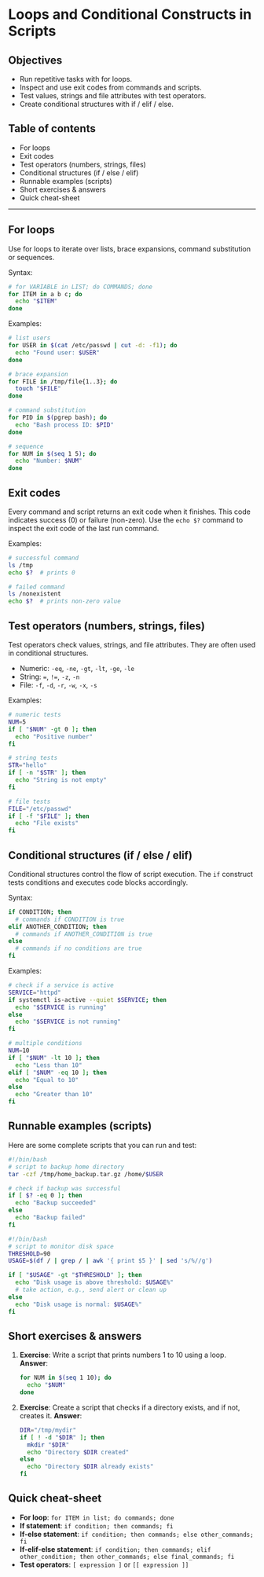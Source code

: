 # Loops and Conditional Constructs in Scripts

## Objectives
- Run repetitive tasks with for loops.
- Inspect and use exit codes from commands and scripts.
- Test values, strings and file attributes with test operators.
- Create conditional structures with if / elif / else.

## Table of contents
- For loops
- Exit codes
- Test operators (numbers, strings, files)
- Conditional structures (if / else / elif)
- Runnable examples (scripts)
- Short exercises & answers
- Quick cheat-sheet

---

## For loops
Use for loops to iterate over lists, brace expansions, command substitution or sequences.

Syntax:
````bash
# for VARIABLE in LIST; do COMMANDS; done
for ITEM in a b c; do
  echo "$ITEM"
done
````

Examples:
````bash
# list users
for USER in $(cat /etc/passwd | cut -d: -f1); do
  echo "Found user: $USER"
done

# brace expansion
for FILE in /tmp/file{1..3}; do
  touch "$FILE"
done

# command substitution
for PID in $(pgrep bash); do
  echo "Bash process ID: $PID"
done

# sequence
for NUM in $(seq 1 5); do
  echo "Number: $NUM"
done
````

## Exit codes
Every command and script returns an exit code when it finishes. This code indicates success (0) or failure (non-zero). Use the `echo $?` command to inspect the exit code of the last run command.

Examples:
````bash
# successful command
ls /tmp
echo $?  # prints 0

# failed command
ls /nonexistent
echo $?  # prints non-zero value
````

## Test operators (numbers, strings, files)
Test operators check values, strings, and file attributes. They are often used in conditional structures.

- Numeric: `-eq`, `-ne`, `-gt`, `-lt`, `-ge`, `-le`
- String: `=`, `!=`, `-z`, `-n`
- File: `-f`, `-d`, `-r`, `-w`, `-x`, `-s`

Examples:
````bash
# numeric tests
NUM=5
if [ "$NUM" -gt 0 ]; then
  echo "Positive number"
fi

# string tests
STR="hello"
if [ -n "$STR" ]; then
  echo "String is not empty"
fi

# file tests
FILE="/etc/passwd"
if [ -f "$FILE" ]; then
  echo "File exists"
fi
````

## Conditional structures (if / else / elif)
Conditional structures control the flow of script execution. The `if` construct tests conditions and executes code blocks accordingly.

Syntax:
````bash
if CONDITION; then
  # commands if CONDITION is true
elif ANOTHER_CONDITION; then
  # commands if ANOTHER_CONDITION is true
else
  # commands if no conditions are true
fi
````

Examples:
````bash
# check if a service is active
SERVICE="httpd"
if systemctl is-active --quiet $SERVICE; then
  echo "$SERVICE is running"
else
  echo "$SERVICE is not running"
fi

# multiple conditions
NUM=10
if [ "$NUM" -lt 10 ]; then
  echo "Less than 10"
elif [ "$NUM" -eq 10 ]; then
  echo "Equal to 10"
else
  echo "Greater than 10"
fi
````

## Runnable examples (scripts)
Here are some complete scripts that you can run and test:

````bash
#!/bin/bash
# script to backup home directory
tar -czf /tmp/home_backup.tar.gz /home/$USER

# check if backup was successful
if [ $? -eq 0 ]; then
  echo "Backup succeeded"
else
  echo "Backup failed"
fi
````

````bash
#!/bin/bash
# script to monitor disk space
THRESHOLD=90
USAGE=$(df / | grep / | awk '{ print $5 }' | sed 's/%//g')

if [ "$USAGE" -gt "$THRESHOLD" ]; then
  echo "Disk usage is above threshold: $USAGE%"
  # take action, e.g., send alert or clean up
else
  echo "Disk usage is normal: $USAGE%"
fi
````

## Short exercises & answers
1. **Exercise**: Write a script that prints numbers 1 to 10 using a loop.
   **Answer**:
   ````bash
   for NUM in $(seq 1 10); do
     echo "$NUM"
   done
   ````

2. **Exercise**: Create a script that checks if a directory exists, and if not, creates it.
   **Answer**:
   ````bash
   DIR="/tmp/mydir"
   if [ ! -d "$DIR" ]; then
     mkdir "$DIR"
     echo "Directory $DIR created"
   else
     echo "Directory $DIR already exists"
   fi
   ````

## Quick cheat-sheet
- **For loop**: `for ITEM in list; do commands; done`
- **If statement**: `if condition; then commands; fi`
- **If-else statement**: `if condition; then commands; else other_commands; fi`
- **If-elif-else statement**: `if condition; then commands; elif other_condition; then other_commands; else final_commands; fi`
- **Test operators**: `[ expression ]` or `[[ expression ]]`